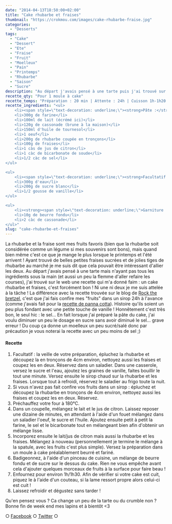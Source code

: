 ```yaml
---
date: "2014-04-13T18:50:00+02:00"
title: "Cake rhubarbe et fraises"
thumbnail: "https://crokmou.com/images/cake-rhubarbe-fraise.jpg"
categories:
  - "Desserts"
tags:
  - "Cake"
  - "Dessert"
  - "Ete"
  - "Fraise"
  - "Fruit"
  - "Moelleux"
  - "Pain"
  - "Printemps"
  - "Rhubarbe"
  - "Saison"
  - "Sucre"
description: "Au départ j'avais pensé à une tarte puis j'ai trouvé sur le web une recette qui m'a donné faim : un cake rhubarbe et fraises, c'est forcément bon !"
recette_qty: "Pour 1 moule à cake"
recette_temps: "Préparation : 20 min | Attente : 24h | Cuisson 1h-1h20 min"
recette_ingredients: "<ul>
	<li><span style=\"text-decoration: underline;\"><strong>Pâte :</strong></span></li>
	<li>300g de farine</li>
	<li>100ml de lait (écrémé ici)</li>
	<li>120g de cassonade (brune à la maison)</li>
	<li>150ml d'huile de tournesol</li>
	<li>1 oeuf</li>
	<li>200g de rhubarbe coupée en tronçons</li>
	<li>100g de fraises</li>
	<li>1 càs de jus de citron</li>
	<li>1 càc de bicarbonate de soude</li>
	<li>1/2 càc de sel</li>
</ul>

<ul>
	<li><span style=\"text-decoration: underline;\"><strong>Facultatif pour le sirop :</strong></span></li>
	<li>300g d'eau</li>
	<li>200g de sucre blanc</li>
	<li>1/2 gousse de vanille</li>
</ul>

<ul>
	<li><strong><span style=\"text-decoration: underline;\">Garniture :</span></strong></li>
	<li>10g de beurre fondu</li>
	<li>2 càc de cassonade</li>
</ul>"
slug: "cake-rhubarbe-et-fraises"
---
```


La rhubarbe et la fraise sont mes fruits favoris (bien que la rhubarbe soit considérée comme un légume si mes souvenirs sont bons), mais quand bien même c'est ce que je mange le plus lorsque le printemps et l'été arrivent ! Ayant trouvé de belles petites fraises sucrées et de jolies tiges de rhubarbe au marché je me suis dit que cela pouvait être intéressant d'allier les deux. Au départ j'avais pensé à une tarte mais n'ayant pas tous les ingrédients sous la main (et aussi un peu la flemme d'aller refaire les courses), j'ai trouvé sur le web une recette qui m'a donné faim : un cake rhubarbe et fraises, c'est forcément bon ! Ni une ni deux je me suis attelée à la tâche ! La différence avec la recette trouvée sur le blog de [Rock the bretzel](http://rockthebretzel.com/pain-a-la-rhubarbe-et-a-la-fraise-glacage-a-la-cannelle/), c'est que j'ai fais confire mes "fruits" dans un sirop 24h à l'avance (comme j'avais fait pour la [recette de panna cotta](https://crokmou.com/panna-cotta-vegan-a-la-vanille-et-sa-gelee-de-rhubarbe-vegan-vanilla-panna-cotta-with-rhubarb-jelly/ "Panna cotta vegan à la vanille et sa gelée de rhubarbe {Vegan vanilla panna cotta with rhubarb jelly}")). Histoire qu'ils soient un peu plus fondant avec une petite touche de vanille ! Honnêtement c'est très bon, le seul hic : le sel... En fait lorsque j'ai préparé la pâte du cake, j'ai voulu diminuer un peu le dosage en sucre sans avoir diminué le sel... grave erreur ! Du coup ça donne un moelleux un peu sucré/salé donc par précaution je vous noterai la recette avec un peu moins de sel ;)

#### Recette

1.  Facultatif : la veille de votre préparation, épluchez la rhubarbe et découpez la en tronçons de 4cm environ, nettoyez aussi les fraises et coupez les en deux. Réservez dans un saladier. Dans une casserole, versez le sucre et l'eau, ajoutez les graines de vanille, faites bouillir le tout une minute. Versez ensuite le sirop chaud sur la rhubarbe et les fraises. Lorsque tout à refroidi, réservez le saladier au frigo toute la nuit.
2.  Si vous n'avez pas fait confire vos fruits dans un sirop : épluchez et découpez la rhubarbe en tronçons de 4cm environ, nettoyez aussi les fraises et coupez les en deux. Réservez.
3.  Préchauffez votre four à 180°C.
4.  Dans un coupelle, mélangez le lait et le jus de citron. Laissez reposer une dizaine de minutes, en attendant à l'aide d'un fouet mélangez dans un saladier l'oeuf, le sucre et l'huile. Ajoutez ensuite petit à petit la farine, le sel et le bicarbonate tout en mélangeant bien afin d'obtenir un mélange lisse.
5.  Incorporez ensuite le lait/jus de citron mais aussi la rhubarbe et les fraises. Mélangez à nouveau (personnellement je termine le mélange à la spatule, avec les fruits c'est plus simple). Versez la préparation dans un moule à cake préalablement beurré et fariné.
6.  Badigeonnez, à l'aide d'un pinceau de cuisine, un mélange de beurre fondu et de sucre sur le dessus du cake. Rien ne vous empêche avant cela d'ajouter quelques morceaux de fruits à la surface pour faire beau !
7.  Enfournez pour environ 1h/1h30\. Afin de vérifier si votre cake est cuit, piquez le à l'aide d'un couteau, si la lame ressort propre alors celui-ci est cuit !
8.  Laissez refroidir et dégustez sans tarder !

Qu'en pensez vous ? Ca change un peu de la tarte ou du crumble non ? Bonne fin de week end mes lapins et à bientôt <3

○ [Facebook](https://www.facebook.com/crokmou.blog) ○ [Twitter](https://twitter.com/Crokmou) ○